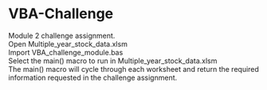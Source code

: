 # VBA-Challenge
Module 2 challenge assignment.<br/>
Open Multiple_year_stock_data.xlsm<br/>
Import VBA_challenge_module.bas<br/>
Select the main() macro to run in Multiple_year_stock_data.xlsm<br/>
The main() macro will cycle through each worksheet and return the required information requested in the challenge assignment.<br/>
